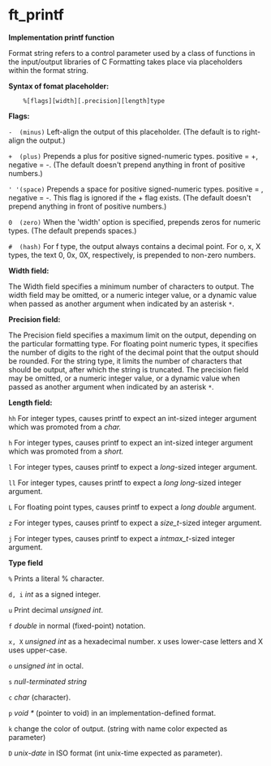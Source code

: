 # ft_printf
**Implementation printf function**

Format string refers to a control parameter used by a class of functions in the input/output libraries of C
Formatting takes place via placeholders within the format string.

**Syntax of fomat placeholder:**
```
	%[flags][width][.precision][length]type
```
**Flags:**

`-  (minus)`	Left-align the output of this placeholder. (The default is to right-align the output.)

`+  (plus)`		Prepends a plus for positive signed-numeric types. positive = +, negative = -.
			(The default doesn't prepend anything in front of positive numbers.)

`' '(space)`	Prepends a space for positive signed-numeric types. positive =  , negative = -. This flag is ignored
			if the + flag exists. (The default doesn't prepend anything in front of positive numbers.)

`0  (zero)`		When the 'width' option is specified, prepends zeros for numeric types. (The default prepends spaces.)

`#  (hash)`		For f type, the output always contains a decimal point.
			For o, x, X types, the text 0, 0x, 0X, respectively, is prepended to non-zero numbers.

**Width field:**

The Width field specifies a minimum number of characters to output.
The width field may be omitted, or a numeric integer value, or a dynamic value when passed as another argument when indicated by an asterisk `*`.

**Precision field:**

The Precision field specifies a maximum limit on the output, depending on the particular formatting type. For floating point numeric types, it specifies the number of digits to the right of the decimal point that the output should be rounded. For the string type, it limits the number of characters that should be output, after which the string is truncated.
The precision field may be omitted, or a numeric integer value, or a dynamic value when passed as another argument when indicated by an asterisk `*`.

**Length field:**

`hh`	For integer types, causes printf to expect an int-sized integer argument which was promoted from a *char.*

`h`	For integer types, causes printf to expect an int-sized integer argument which was promoted from a *short.*

`l`	For integer types, causes printf to expect a *long*-sized integer argument.

`ll`	For integer types, causes printf to expect a *long long*-sized integer argument.

`L`	For floating point types, causes printf to expect a *long double* argument.

`z`	For integer types, causes printf to expect a *size_t*-sized integer argument.

`j`	For integer types, causes printf to expect a *intmax_t*-sized integer argument.


**Type field**

`%`	Prints a literal % character.

`d, i`	*int* as a signed integer.

`u`	Print decimal *unsigned int*.

`f`	*double* in normal (fixed-point) notation.

`x, X`	*unsigned int* as a hexadecimal number. x uses lower-case letters and X uses upper-case.

`o`	*unsigned int* in octal.

`s`	*null-terminated string*

`c`	*char* (character).

`p`	_void *_ (pointer to void) in an implementation-defined format.

`k`	change the color of output. (string with name color expected as parameter)

`D`	*unix-date* in ISO format (int unix-time expected as parameter).

